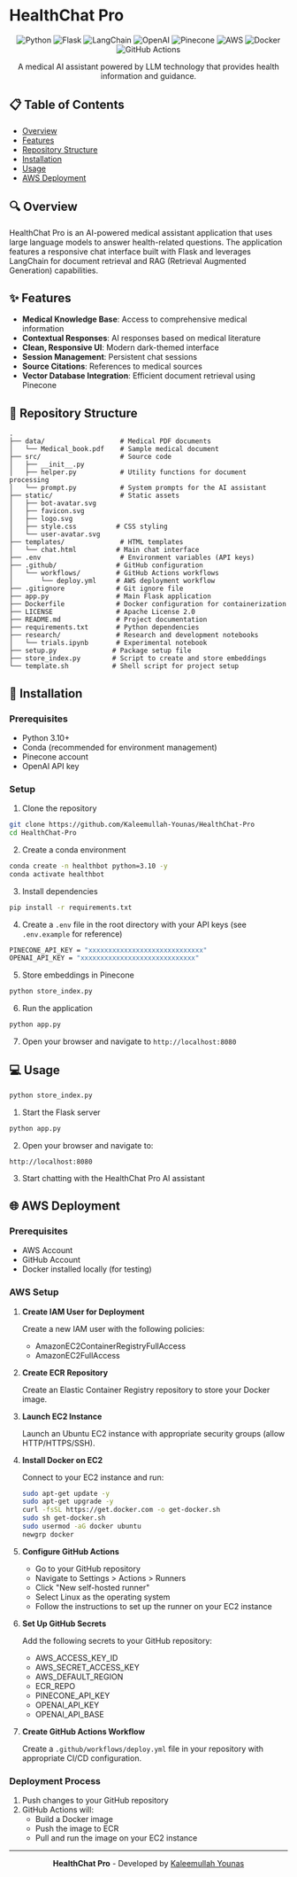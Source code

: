 # HealthChat Pro

<div align="center">

![Python](https://img.shields.io/badge/Python-3776AB?style=for-the-badge&logo=python&logoColor=white)
![Flask](https://img.shields.io/badge/Flask-000000?style=for-the-badge&logo=flask&logoColor=white)
![LangChain](https://img.shields.io/badge/LangChain-3178C6?style=for-the-badge&logo=chainlink&logoColor=white)
![OpenAI](https://img.shields.io/badge/OpenAI-412991?style=for-the-badge&logo=openai&logoColor=white)
![Pinecone](https://img.shields.io/badge/Pinecone-4255FF?style=for-the-badge&logo=pinecone&logoColor=white)
![AWS](https://img.shields.io/badge/AWS-232F3E?style=for-the-badge&logo=amazon-aws&logoColor=white)
![Docker](https://img.shields.io/badge/Docker-2496ED?style=for-the-badge&logo=docker&logoColor=white)
![GitHub Actions](https://img.shields.io/badge/GitHub_Actions-2088FF?style=for-the-badge&logo=github-actions&logoColor=white)

A medical AI assistant powered by LLM technology that provides health information and guidance.

</div>

## 📋 Table of Contents

- [Overview](#overview)
- [Features](#features)
- [Repository Structure](#repository-structure)
- [Installation](#installation)
- [Usage](#usage)
- [AWS Deployment](#aws-deployment)

## 🔍 Overview

HealthChat Pro is an AI-powered medical assistant application that uses large language models to answer health-related questions. The application features a responsive chat interface built with Flask and leverages LangChain for document retrieval and RAG (Retrieval Augmented Generation) capabilities.

## ✨ Features

- **Medical Knowledge Base**: Access to comprehensive medical information
- **Contextual Responses**: AI responses based on medical literature
- **Clean, Responsive UI**: Modern dark-themed interface
- **Session Management**: Persistent chat sessions
- **Source Citations**: References to medical sources
- **Vector Database Integration**: Efficient document retrieval using Pinecone

## 📁 Repository Structure

```
.
├── data/                   # Medical PDF documents
│   └── Medical_book.pdf    # Sample medical document
├── src/                    # Source code
│   ├── __init__.py
│   ├── helper.py           # Utility functions for document processing
│   └── prompt.py           # System prompts for the AI assistant
├── static/                 # Static assets
│   ├── bot-avatar.svg
│   ├── favicon.svg
│   ├── logo.svg
│   ├── style.css          # CSS styling
│   └── user-avatar.svg
├── templates/              # HTML templates
│   └── chat.html          # Main chat interface
├── .env                    # Environment variables (API keys)
├── .github/               # GitHub configuration
│   └── workflows/         # GitHub Actions workflows
│       └── deploy.yml     # AWS deployment workflow
├── .gitignore             # Git ignore file
├── app.py                 # Main Flask application
├── Dockerfile             # Docker configuration for containerization
├── LICENSE                # Apache License 2.0
├── README.md              # Project documentation
├── requirements.txt       # Python dependencies
├── research/              # Research and development notebooks
│   └── trials.ipynb       # Experimental notebook
├── setup.py              # Package setup file
├── store_index.py        # Script to create and store embeddings
└── template.sh           # Shell script for project setup
```

## 🚀 Installation

### Prerequisites

- Python 3.10+
- Conda (recommended for environment management)
- Pinecone account
- OpenAI API key

### Setup

1. Clone the repository

```bash
git clone https://github.com/Kaleemullah-Younas/HealthChat-Pro
cd HealthChat-Pro
```

2. Create a conda environment

```bash
conda create -n healthbot python=3.10 -y
conda activate healthbot
```

3. Install dependencies

```bash
pip install -r requirements.txt
```

4. Create a `.env` file in the root directory with your API keys (see `.env.example` for reference)

```bash
PINECONE_API_KEY = "xxxxxxxxxxxxxxxxxxxxxxxxxxxxx"
OPENAI_API_KEY = "xxxxxxxxxxxxxxxxxxxxxxxxxxxxx"
```

5. Store embeddings in Pinecone

```bash
python store_index.py
```

6. Run the application

```bash
python app.py
```

7. Open your browser and navigate to `http://localhost:8080`

## 💻 Usage


```bash
python store_index.py
```

1. Start the Flask server

```bash
python app.py
```

2. Open your browser and navigate to:

```
http://localhost:8080
```

3. Start chatting with the HealthChat Pro AI assistant


## 🌐 AWS Deployment


### Prerequisites

- AWS Account
- GitHub Account
- Docker installed locally (for testing)

### AWS Setup

1. **Create IAM User for Deployment**

   Create a new IAM user with the following policies:
   - AmazonEC2ContainerRegistryFullAccess
   - AmazonEC2FullAccess

2. **Create ECR Repository**

   Create an Elastic Container Registry repository to store your Docker image.

3. **Launch EC2 Instance**

   Launch an Ubuntu EC2 instance with appropriate security groups (allow HTTP/HTTPS/SSH).

4. **Install Docker on EC2**

   Connect to your EC2 instance and run:

   ```bash
   sudo apt-get update -y
   sudo apt-get upgrade -y
   curl -fsSL https://get.docker.com -o get-docker.sh
   sudo sh get-docker.sh
   sudo usermod -aG docker ubuntu
   newgrp docker
   ```

5. **Configure GitHub Actions**

   - Go to your GitHub repository
   - Navigate to Settings > Actions > Runners
   - Click "New self-hosted runner"
   - Select Linux as the operating system
   - Follow the instructions to set up the runner on your EC2 instance

6. **Set Up GitHub Secrets**

   Add the following secrets to your GitHub repository:
   - AWS_ACCESS_KEY_ID
   - AWS_SECRET_ACCESS_KEY
   - AWS_DEFAULT_REGION
   - ECR_REPO
   - PINECONE_API_KEY
   - OPENAI_API_KEY
   - OPENAI_API_BASE

7. **Create GitHub Actions Workflow**

   Create a `.github/workflows/deploy.yml` file in your repository with appropriate CI/CD configuration.

### Deployment Process

1. Push changes to your GitHub repository
2. GitHub Actions will:
   - Build a Docker image
   - Push the image to ECR
   - Pull and run the image on your EC2 instance

---

<div align="center">

**HealthChat Pro** - Developed by [Kaleemullah Younas](https://github.com/Kaleemullah-Younas)

</div>
